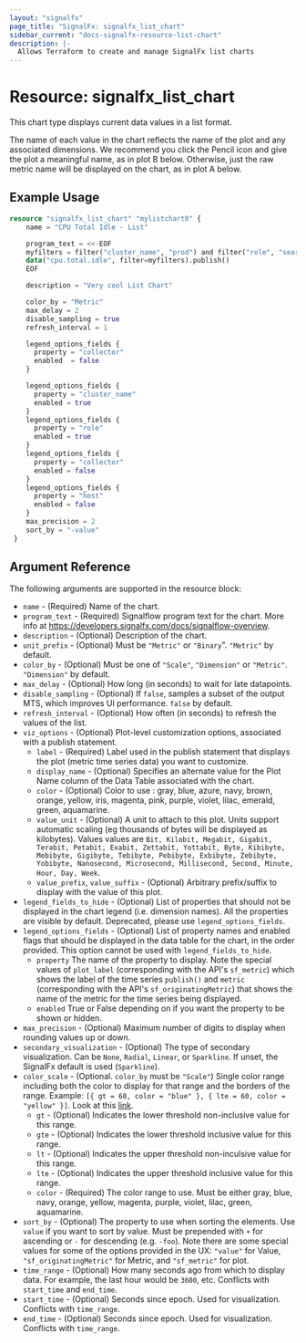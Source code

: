```yaml
---
layout: "signalfx"
page_title: "SignalFx: signalfx_list_chart"
sidebar_current: "docs-signalfx-resource-list-chart"
description: |-
  Allows Terraform to create and manage SignalFx list charts
---
```


# Resource: signalfx_list_chart

This chart type displays current data values in a list format.

The name of each value in the chart reflects the name of the plot and any associated dimensions. We recommend you click the Pencil icon and give the plot a meaningful name, as in plot B below. Otherwise, just the raw metric name will be displayed on the chart, as in plot A below.


## Example Usage

```terraform
resource "signalfx_list_chart" "mylistchart0" {
    name = "CPU Total Idle - List"

    program_text = <<-EOF
    myfilters = filter("cluster_name", "prod") and filter("role", "search")
    data("cpu.total.idle", filter=myfilters).publish()
    EOF

    description = "Very cool List Chart"

    color_by = "Metric"
    max_delay = 2
    disable_sampling = true
    refresh_interval = 1

    legend_options_fields {
      property = "collector"
      enabled  = false
    }

    legend_options_fields {
      property = "cluster_name"
      enabled = true
    }
    legend_options_fields {
      property = "role"
      enabled = true
    }
    legend_options_fields {
      property = "collector"
      enabled = false
    }
    legend_options_fields {
      property = "host"
      enabled = false
    }
    max_precision = 2
    sort_by = "-value"
 }
```

## Argument Reference

The following arguments are supported in the resource block:

* `name` - (Required) Name of the chart.
* `program_text` - (Required) Signalflow program text for the chart. More info at <https://developers.signalfx.com/docs/signalflow-overview>.
* `description` - (Optional) Description of the chart.
* `unit_prefix` - (Optional) Must be `"Metric"` or `"Binary`". `"Metric"` by default.
* `color_by` - (Optional) Must be one of `"Scale"`, `"Dimension"` or `"Metric"`. `"Dimension"` by default.
* `max_delay` - (Optional) How long (in seconds) to wait for late datapoints.
* `disable_sampling` - (Optional) If `false`, samples a subset of the output MTS, which improves UI performance. `false` by default.
* `refresh_interval` - (Optional) How often (in seconds) to refresh the values of the list.
* `viz_options` - (Optional) Plot-level customization options, associated with a publish statement.
    * `label` - (Required) Label used in the publish statement that displays the plot (metric time series data) you want to customize.
    * `display_name` - (Optional) Specifies an alternate value for the Plot Name column of the Data Table associated with the chart.
    * `color` - (Optional) Color to use : gray, blue, azure, navy, brown, orange, yellow, iris, magenta, pink, purple, violet, lilac, emerald, green, aquamarine.
    * `value_unit` - (Optional) A unit to attach to this plot. Units support automatic scaling (eg thousands of bytes will be displayed as kilobytes). Values values are `Bit, Kilobit, Megabit, Gigabit, Terabit, Petabit, Exabit, Zettabit, Yottabit, Byte, Kibibyte, Mebibyte, Gigibyte, Tebibyte, Pebibyte, Exbibyte, Zebibyte, Yobibyte, Nanosecond, Microsecond, Millisecond, Second, Minute, Hour, Day, Week`.
    * `value_prefix`, `value_suffix` - (Optional) Arbitrary prefix/suffix to display with the value of this plot.
* `legend_fields_to_hide` - (Optional) List of properties that should not be displayed in the chart legend (i.e. dimension names). All the properties are visible by default. Deprecated, please use `legend_options_fields`.
* `legend_options_fields` - (Optional) List of property names and enabled flags that should be displayed in the data table for the chart, in the order provided. This option cannot be used with `legend_fields_to_hide`.
    * `property` The name of the property to display. Note the special values of `plot_label` (corresponding with the API's `sf_metric`) which shows the label of the time series `publish()` and `metric` (corresponding with the API's `sf_originatingMetric`) that shows the name of the metric for the time series being displayed.
    * `enabled` True or False depending on if you want the property to be shown or hidden.
* `max_precision` - (Optional) Maximum number of digits to display when rounding values up or down.
* `secondary_visualization` - (Optional) The type of secondary visualization. Can be `None`, `Radial`, `Linear`, or `Sparkline`. If unset, the SignalFx default is used (`Sparkline`).
* `color_scale` - (Optional. `color_by` must be `"Scale"`) Single color range including both the color to display for that range and the borders of the range. Example: `[{ gt = 60, color = "blue" }, { lte = 60, color = "yellow" }]`. Look at this [link](https://docs.signalfx.com/en/latest/charts/chart-options-tab.html).
    * `gt` - (Optional) Indicates the lower threshold non-inclusive value for this range.
    * `gte` - (Optional) Indicates the lower threshold inclusive value for this range.
    * `lt` - (Optional) Indicates the upper threshold non-inculsive value for this range.
    * `lte` - (Optional) Indicates the upper threshold inclusive value for this range.
    * `color` - (Required) The color range to use. Must be either gray, blue, navy, orange, yellow, magenta, purple, violet, lilac, green, aquamarine.
* `sort_by` - (Optional) The property to use when sorting the elements. Use `value` if you want to sort by value. Must be prepended with `+` for ascending or `-` for descending (e.g. `-foo`). Note there are some special values for some of the options provided in the UX: `"value"` for Value, `"sf_originatingMetric"` for Metric, and `"sf_metric"` for plot.
* `time_range` - (Optional) How many seconds ago from which to display data. For example, the last hour would be `3600`, etc. Conflicts with `start_time` and `end_time`.
* `start_time` - (Optional) Seconds since epoch. Used for visualization. Conflicts with `time_range`.
* `end_time` - (Optional) Seconds since epoch. Used for visualization. Conflicts with `time_range`.
